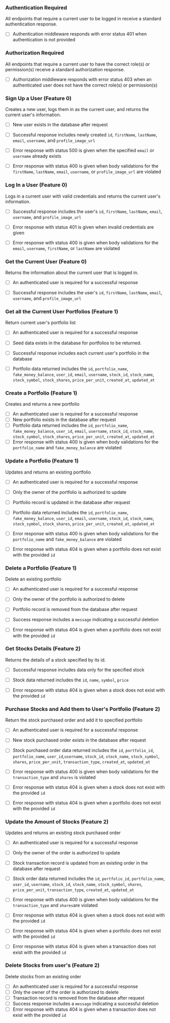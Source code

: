 ### Authentication Required

All endpoints that require a current user to be logged in receive a standard authentication response.

- [ ] Authentication middleware responds with error status 401 when authentication is not provided


### Authorization Required

All endpoints that require a current user to have the correct role(s) or permission(s) receive a standard authorization response.

- [ ] Authorization middleware responds with error status 403 when an authenticated user does not have the correct role(s) or permission(s)

### Sign Up a User (Feature 0)

Creates a new user, logs them in as the current user, and returns the current user's information.

- [ ] New user exists in the database after request
- [ ] Successful response includes newly created `id`, `firstName`, `lastName`, `email`, `username`, and `profile_image_url`
- [ ] Error response with status 500 is given when the specified `email` or `username` already exists
- [ ] Error response with status 400 is given when body validations for the `firstName`, `lastName`, `email`, `username`, or `profile_image_url` are violated


### Log In a User (Feature 0)

Logs in a current user with valid credentials and returns the current user's information.

- [ ] Successful response includes the user's `id`, `firstName`, `lastName`, `email`, `username`, and `profile_image_url`
- [ ] Error response with status 401 is given when invalid credentials are given
- [ ] Error response with status 400 is given when body validations for the `email`, `username`, `firstName`, or `lastName` are violated


### Get the Current User (Feature 0)

Returns the information about the current user that is logged in.

- [ ] An authenticated user is required for a successful response
- [ ] Successful response includes the user's `id`, `firstName`, `lastName`, `email`, `username`, and `profile_image_url`


### Get all the Current User Portfolios (Feature 1)

Return current user's portfolio list

- [ ] An authenticated user is required for a successful response
- [ ] Seed data exists in the database for portfolios to be returned.
- [ ] Successful response includes each current user's portfolio in the database
- [ ] Portfolio data returned includes the `id`, `portfolio_name`, `fake_money_balance`, `user_id`, `email`, `username`, `stock_id`, `stock_name`, `stock_symbol`, `stock_shares`, `price_per_unit`, `created_at`, `updated_at`


### Create a Portfolio (Feature 1)

Creates and returns a new portfolio

- [ ] An authenticated user is required for a successful response
- [ ] New portfolio exists in the database after request
- [ ] Portfolio data returned includes the `id`, `portfolio_name`, `fake_money_balance`, `user_id`, `email`, `username`, `stock_id`, `stock_name`, `stock_symbol`, `stock_shares`, `price_per_unit`, `created_at`, `updated_at`
- [ ] Error response with status 400 is given when body validations for the `portfolio_name` and `fake_money_balance` are violated

### Update a Portfolio (Feature 1)

Updates and returns an existing portfolio

- [ ] An authenticated user is required for a successful response
- [ ] Only the owner of the portfolio is authorized to update
- [ ] Portfolio record is updated in the database after request
- [ ] Portfolio data returned includes the `id`, `portfolio_name`, `fake_money_balance`, `user_id`, `email`, `username`, `stock_id`, `stock_name`, `stock_symbol`, `stock_shares`, `price_per_unit`, `created_at`, `updated_at`
- [ ] Error response with status 400 is given when body validations for the `portfolio_name` and `fake_money_balance` are violated
- [ ] Error response with status 404 is given when a portfolio does not exist with the provided `id`


### Delete a Portfolio (Feature 1)

Delete an existing portfolio

- [ ] An authenticated user is required for a successful response
- [ ] Only the owner of the portfolio is authorized to delete
- [ ] Portfolio record is removed from the database after request
- [ ] Success response includes a `message` indicating a successful deletion
- [ ] Error response with status 404 is given when a portfolio does not exist with the provided `id`


### Get Stocks Details (Feature 2)

Returns the details of a stock specified by its id.

- [ ] Successful response includes data only for the specified stock
- [ ] Stock data returned includes the `id`, `name`, `symbol`, `price`
- [ ] Error response with status 404 is given when a stock does not exist with the provided `id`


### Purchase Stocks and Add them to User's Portfolio (Feature 2)

Return the stock purchased order  and add it to specified portfolio

- [ ] An authenticated user is required for a successful response
- [ ] New stock purchased order exists in the database after request
- [ ] Stock purchased order data returned includes the `id`, `portfolio_id`, `portfolio_name`, `user_id`,`username`, `stock_id`, `stock_name`, `stock_symbol`, `shares`, `price_per_unit`,  `transaction_type`, `created_at`, `updated_at`
- [ ] Error response with status 400 is given when body validations for the `transaction_type` and `shares` is violated
- [ ] Error response with status 404 is given when a stock does not exist with the provided `id`
- [ ] Error response with status 404 is given when a portfolio does not exist with the provided `id`


### Update the Amount of Stocks (Feature 2)

Updates and returns an existing stock purchased order

- [ ] An authenticated user is required for a successful response
- [ ] Only the owner of the order is authorized to update
- [ ] Stock transaction record is updated from an existing order in the database after request
- [ ] Stock order data returned includes the `id`, `portfolio_id`, `portfolio_name`, `user_id`, `username`, `stock_id`, `stock_name`, `stock_symbol`,  `shares`, `price_per_unit`, `transaction_type`, `created_at`, `updated_at`
- [ ] Error response with status 400 is given when body validations for the `transaction_type` and  `shares`are violated
- [ ] Error response with status 404 is given when a stock does not exist with the provided `id`
- [ ] Error response with status 404 is given when a portfolio does not exist with the provided `id`
- [ ] Error response with status 404 is given when a transaction does not exist with the provided `id`


### Delete Stocks from user's  (Feature 2)

Delete stocks from an existing order

- [ ] An authenticated user is required for a successful response
- [ ] Only the owner of the order is authorized to delete
- [ ] Transaction record is removed from the database after request
- [ ] Success response includes a `message` indicating a successful deletion
- [ ] Error response with status 404 is given when a transaction does not exist with the provided `id`
